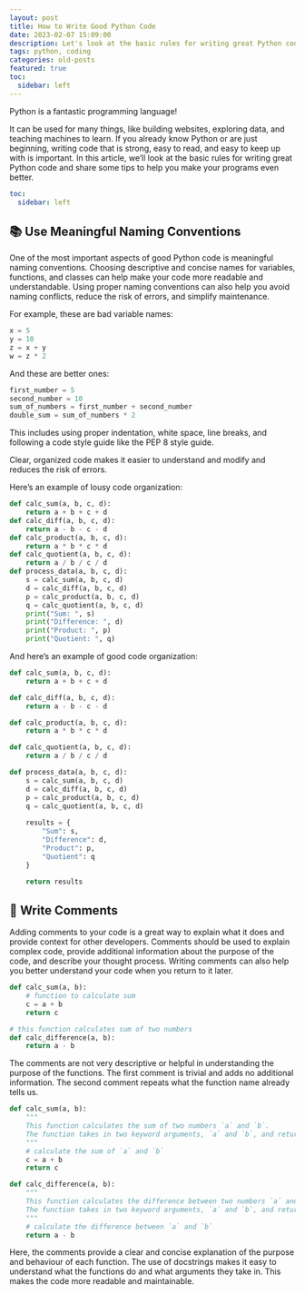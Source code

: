 ```yaml
---
layout: post
title: How to Write Good Python Code
date: 2023-02-07 15:09:00
description: Let's look at the basic rules for writing great Python code
tags: python, coding
categories: old-posts
featured: true
toc:
  sidebar: left
---
```


Python is a fantastic programming language!

It can be used for many things, like building websites, exploring data, and teaching machines to learn.
If you already know Python or are just beginning, writing code that is strong, easy to read, and easy to keep up with is important.
In this article, we’ll look at the basic rules for writing great Python code and share some tips to help you make your programs even better.

```yml
toc:
  sidebar: left
```

## 📚 Use Meaningful Naming Conventions
One of the most important aspects of good Python code is meaningful naming conventions.
Choosing descriptive and concise names for variables, functions, and classes can help make your code more readable and understandable.
Using proper naming conventions can also help you avoid naming conflicts, reduce the risk of errors, and simplify maintenance.

For example, these are bad variable names:
```python
x = 5
y = 10
z = x + y
w = z * 2
```

And these are better ones:
```python
first_number = 5
second_number = 10
sum_of_numbers = first_number + second_number
double_sum = sum_of_numbers * 2
```

This includes using proper indentation, white space, line breaks, and following a code style guide like the PEP 8 style guide.

Clear, organized code makes it easier to understand and modify and reduces the risk of errors.

Here’s an example of lousy code organization:

```python
def calc_sum(a, b, c, d):
    return a + b + c + d
def calc_diff(a, b, c, d):
    return a - b - c - d
def calc_product(a, b, c, d):
    return a * b * c * d
def calc_quotient(a, b, c, d):
    return a / b / c / d
def process_data(a, b, c, d):
    s = calc_sum(a, b, c, d)
    d = calc_diff(a, b, c, d)
    p = calc_product(a, b, c, d)
    q = calc_quotient(a, b, c, d)
    print("Sum: ", s)
    print("Difference: ", d)
    print("Product: ", p)
    print("Quotient: ", q)
```

And here’s an example of good code organization:

```python
def calc_sum(a, b, c, d):
    return a + b + c + d

def calc_diff(a, b, c, d):
    return a - b - c - d

def calc_product(a, b, c, d):
    return a * b * c * d

def calc_quotient(a, b, c, d):
    return a / b / c / d

def process_data(a, b, c, d):
    s = calc_sum(a, b, c, d)
    d = calc_diff(a, b, c, d)
    p = calc_product(a, b, c, d)
    q = calc_quotient(a, b, c, d)
    
    results = {
        "Sum": s,
        "Difference": d,
        "Product": p,
        "Quotient": q
    }
    
    return results
```

## 💬 Write Comments
Adding comments to your code is a great way to explain what it does and provide context for other developers.
Comments should be used to explain complex code, provide additional information about the purpose of the code, and describe your thought process.
Writing comments can also help you better understand your code when you return to it later.

```python
def calc_sum(a, b):
    # function to calculate sum
    c = a + b
    return c

# this function calculates sum of two numbers
def calc_difference(a, b):
    return a - b
```

The comments are not very descriptive or helpful in understanding the purpose of the functions.
The first comment is trivial and adds no additional information. The second comment repeats what the function name already tells us.

```python
def calc_sum(a, b):
    """
    This function calculates the sum of two numbers `a` and `b`.
    The function takes in two keyword arguments, `a` and `b`, and returns their sum.
    """
    # calculate the sum of `a` and `b`
    c = a + b
    return c

def calc_difference(a, b):
    """
    This function calculates the difference between two numbers `a` and `b`.
    The function takes in two keyword arguments, `a` and `b`, and returns the difference of `a` and `b`.
    """
    # calculate the difference between `a` and `b`
    return a - b
```

Here, the comments provide a clear and concise explanation of the purpose and behaviour of each function.
The use of docstrings makes it easy to understand what the functions do and what arguments they take in. This makes the code more readable and maintainable.